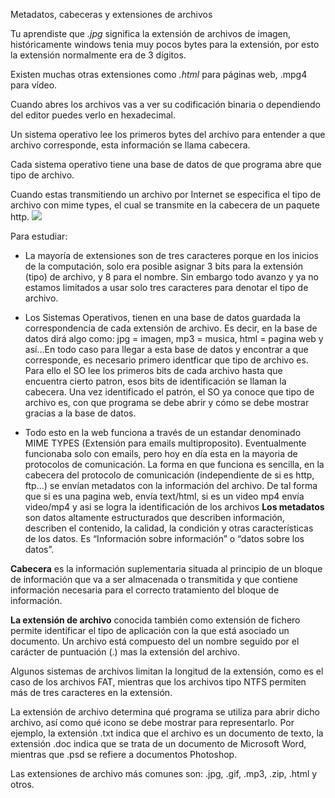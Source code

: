 ﻿Metadatos, cabeceras y extensiones de archivos

Tu aprendiste que  _.jpg_  significa la extensión de archivos de imagen, históricamente windows tenia muy pocos bytes para la extensión, por esto la extensión normalmente era de 3 dígitos.

Existen muchas otras extensiones como  _.html_  para páginas web, .mpg4 para vídeo.

Cuando abres los archivos vas a ver su codificación binaria o dependiendo del editor puedes verlo en hexadecimal.

Un sistema operativo lee los primeros bytes del archivo para entender a que archivo corresponde, esta información se llama cabecera.

Cada sistema operativo tiene una base de datos de que programa abre que tipo de archivo.

Cuando estas transmitiendo un archivo por Internet se especifica el tipo de archivo con mime types, el cual se transmite en la cabecera de un paquete http.
![](https://static.platzi.com/media/files/filetypes_f84a50c0-2501-476d-b0e3-7d7194e2fb41.png)

Para estudiar:

-   La mayoría de extensiones son de tres caracteres porque en los inicios de la computación, solo era posible asignar 3 bits para la extensión (tipo) de archivo, y 8 para el nombre. Sin embargo todo avanzo y ya no estamos limitados a usar solo tres caracteres para denotar el tipo de archivo.
    
-   Los Sistemas Operativos, tienen en una base de datos guardada la correspondencia de cada extensión de archivo. Es decir, en la base de datos dirá algo como: jpg = imagen, mp3 = musica, html = pagina web y así…En todo caso para llegar a esta base de datos y encontrar a que corresponde, es necesario primero identficar que tipo de archivo es. Para ello el SO lee los primeros bits de cada archivo hasta que encuentra cierto patron, esos bits de identificación se llaman la cabecera. Una vez identificado el patrón, el SO ya conoce que tipo de archivo es, con que programa se debe abrir y cómo se debe mostrar gracias a la base de datos.
    
-   Todo esto en la web funciona a través de un estandar denominado MIME TYPES (Extensión para emails multiproposito). Eventualmente funcionaba solo con emails, pero hoy en día esta en la mayoria de protocolos de comunicación. La forma en que funciona es sencilla, en la cabecera del protocolo de comunicación (independiente de si es http, ftp…) se envían metadatos con la información del archivo. De tal forma que si es una pagina web, envía text/html, si es un video mp4 envía video/mp4 y asi se logra la identificación de los archivos
**Los metadatos**  son datos altamente estructurados que describen información, describen el contenido, la calidad, la condición y otras características de los datos. Es “Información sobre información” o “datos sobre los datos”.

**Cabecera**  es la información suplementaria situada al principio de un bloque de información que va a ser almacenada o transmitida y que contiene información necesaria para el correcto tratamiento del bloque de información.

**La extensión de archivo**  conocida también como extensión de fichero permite identificar el tipo de aplicación con la que está asociado un documento. Un archivo está compuesto del un nombre seguido por el carácter de puntuación (.) mas la extensión del archivo.

Algunos sistemas de archivos limitan la longitud de la extensión, como es el caso de los archivos FAT, mientras que los archivos tipo NTFS permiten más de tres caracteres en la extensión.

La extensión de archivo determina qué programa se utiliza para abrir dicho archivo, así como qué icono se debe mostrar para representarlo. Por ejemplo, la extensión .txt indica que el archivo es un documento de texto, la extensión .doc indica que se trata de un documento de Microsoft Word, mientras que .psd se refiere a documentos Photoshop.

Las extensiones de archivo más comunes son: .jpg, .gif, .mp3, .zip, .html y otros.
